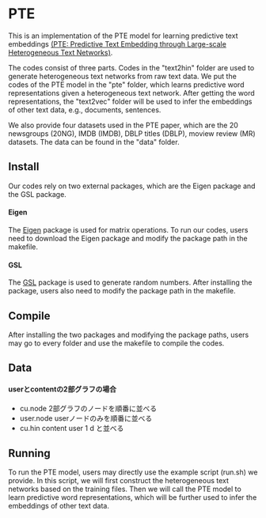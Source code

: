 # PTE
This is an implementation of the PTE model for learning predictive text embeddings [(PTE: Predictive Text Embedding through Large-scale Heterogeneous Text Networks)](https://arxiv.org/abs/1508.00200). 

The codes consist of three parts. Codes in the "text2hin" folder are used to generate heterogeneous text networks from raw text data. We put the codes of the PTE model in the "pte" folder, which learns predictive word representations given a heterogeneous text network. After getting the word representations, the "text2vec" folder will be used to infer the embeddings of other text data, e.g., documents, sentences.

We also provide four datasets used in the PTE paper, which are the 20 newsgroups (20NG), IMDB (IMDB), DBLP titles (DBLP), moview review (MR) datasets. The data can be found in the "data" folder.

## Install
Our codes rely on two external packages, which are the Eigen package and the GSL package.

#### Eigen
The [Eigen](http://eigen.tuxfamily.org/index.php?title=Main_Page) package is used for matrix operations. To run our codes, users need to download the Eigen package and modify the package path in the makefile.

#### GSL
The [GSL](https://www.gnu.org/software/gsl/) package is used to generate random numbers. After installing the package, users also need to modify the package path in the makefile. 

## Compile
After installing the two packages and modifying the package paths, users may go to every folder and use the makefile to compile the codes.

## Data
#### userとcontentの2部グラフの場合
- cu.node
2部グラフのノードを順番に並べる
- user.node
userノードのみを順番に並べる
- cu.hin
content user 1 d と並べる

## Running
To run the PTE model, users may directly use the example script (run.sh) we provide. In this script, we will first construct the heterogeneous text networks based on the training files. Then we will call the PTE model to learn predictive word representations, which will be further used to infer the embeddings of other text data.
